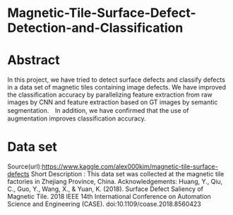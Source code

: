 # Magnetic-Tile-Surface-Defect-Detection-and-Classification
# Abstract
In this project, we have tried to detect surface defects and classify defects in a data set of magnetic tiles containing image defects. We have improved the classification accuracy by parallelizing feature extraction from raw images by CNN and feature extraction based on GT images by semantic segmentation.　In addition, we have confirmed that the use of augmentation improves classification accuracy.
 
# Data set
Source(url):https://www.kaggle.com/alex000kim/magnetic-tile-surface-defects
Short Description : This data set was collected at the magnetic tile factories in Zhejiang Province, China.
Acknowledgements:
Huang, Y., Qiu, C., Guo, Y., Wang, X., & Yuan, K. (2018). Surface Defect Saliency of Magnetic Tile. 2018 IEEE 14th International Conference on Automation Science and Engineering (CASE). doi:10.1109/coase.2018.8560423
